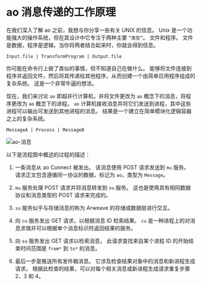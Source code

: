 # ao 消息传递的工作原理

在我们深入了解 ao 之前，我想与你分享一些有关 UNIX 的信息。 Unix 是一个功能强大的操作系统，但在其设计中它专注于两种主要 `“类型”`。 文件和程序。 文件是数据，程序是逻辑，当你将两者结合起来时，你就会得到信息。

`Input.file | TransformProgram | Output.file`

你可能在命令行上做了类似的事情，但不知道自己在做什么。 能够将文件连接到程序并返回文件，然后将其传递给其他程序，从而创建一个由简单应用程序组成的复杂系统。 这是一个非常牛逼的想法。

现在，我们来讨论 `ao` 即超并行计算机，并将文件更改为 `ao` 概念下的消息，将程序更改为 `ao` 概念下的进程。 `ao` 计算机接收消息并将它们发送到进程，其中这些进程可以输出可发送到其他进程的消息。 结果是一个建立在简单模块化逻辑容器之上的复杂系统。

`MessageA | Process | MessageB`

![ao-消息](https://g8way.io/eAoqMqhwQ5vnpH_NJ6H2PiGgrcGDprtDIUH9Re2xcic)

以下是流程图中概述的过程的描述：

1. 一条消息从 ao Connect 被发出。 该消息使用 POST 请求发送到 `mu` 服务。 请求正文包含遵循同一协议的数据，标记为 `ao`，类型为 `Message`。

2. `mu` 服务处理 POST 请求并将消息转发到 `su` 服务。 这也是使用具有相同数据协议和消息类型的 POST 请求来完成的。

3. `su` 服务似乎与存储消息的称为 Arweave 的存储或数据层进行交互。

4. 向 `cu` 服务发出 GET 请求，以根据消息 ID 检索结果。 `cu` 是一种进程上的对消息求值并可以根据单个消息标识符返回结果的服务。

5. 向 `su` 服务发出 GET 请求以检索消息。 此请求查找来自某个进程 ID 的开始结束时间范围是 `from*` 到 `to*` 的消息。

6. 最后一步是推送所有发件箱消息。 它涉及检查结果对象中的消息和新进程生成请求。 根据此检查的结果，可以对每个相关消息或新进程生成请求重复步骤 2、3 和 4。
